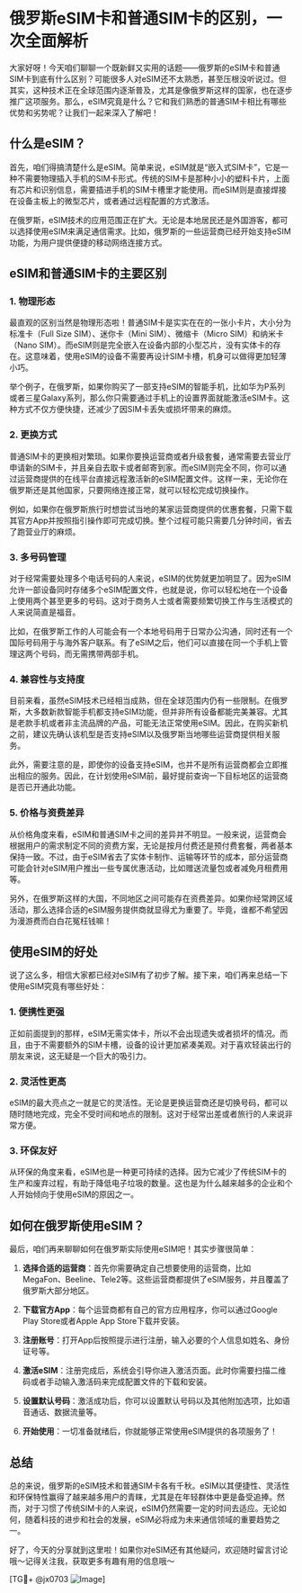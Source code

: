 # 俄罗斯eSIM卡和普通SIM卡的区别，一次全面解析

大家好呀！今天咱们聊聊一个既新鲜又实用的话题——俄罗斯的eSIM卡和普通SIM卡到底有什么区别？可能很多人对eSIM还不太熟悉，甚至压根没听说过。但其实，这种技术正在全球范围内逐渐普及，尤其是像俄罗斯这样的国家，也在逐步推广这项服务。那么，eSIM究竟是什么？它和我们熟悉的普通SIM卡相比有哪些优势和劣势呢？让我们一起来深入了解吧！

## 什么是eSIM？

首先，咱们得搞清楚什么是eSIM。简单来说，eSIM就是“嵌入式SIM卡”，它是一种不需要物理插入手机的SIM卡形式。传统的SIM卡是那种小小的塑料卡片，上面有芯片和识别信息，需要插进手机的SIM卡槽里才能使用。而eSIM则是直接焊接在设备主板上的微型芯片，或者通过远程配置的方式激活。

在俄罗斯，eSIM技术的应用范围正在扩大。无论是本地居民还是外国游客，都可以选择使用eSIM来满足通信需求。比如，俄罗斯的一些运营商已经开始支持eSIM功能，为用户提供便捷的移动网络连接方式。

## eSIM和普通SIM卡的主要区别

### 1. **物理形态**

最直观的区别当然是物理形态啦！普通SIM卡是实实在在的一张小卡片，大小分为标准卡（Full Size SIM）、迷你卡（Mini SIM）、微缩卡（Micro SIM）和纳米卡（Nano SIM）。而eSIM则是完全嵌入在设备内部的小型芯片，没有实体卡的存在。这意味着，使用eSIM的设备不需要再设计SIM卡槽，机身可以做得更加轻薄小巧。

举个例子，在俄罗斯，如果你购买了一部支持eSIM的智能手机，比如华为P系列或者三星Galaxy系列，那么你只需要通过手机上的设置界面就能激活eSIM卡。这种方式不仅方便快捷，还减少了因SIM卡丢失或损坏带来的麻烦。

### 2. **更换方式**

普通SIM卡的更换相对繁琐。如果你要换运营商或者升级套餐，通常需要去营业厅申请新的SIM卡，并且亲自去取卡或者邮寄到家。而eSIM则完全不同，你可以通过运营商提供的在线平台直接远程激活新的eSIM配置文件。这样一来，无论你在俄罗斯还是其他国家，只要网络连接正常，就可以轻松完成切换操作。

例如，如果你在俄罗斯旅行时想尝试当地的某家运营商提供的优惠套餐，只需下载其官方App并按照指引操作即可完成切换。整个过程可能只需要几分钟时间，省去了跑营业厅的麻烦。

### 3. **多号码管理**

对于经常需要处理多个电话号码的人来说，eSIM的优势就更加明显了。因为eSIM允许一部设备同时存储多个eSIM配置文件，也就是说，你可以轻松地在一个设备上使用两个甚至更多的号码。这对于商务人士或者需要频繁切换工作与生活模式的人来说简直是福音。

比如，在俄罗斯工作的人可能会有一个本地号码用于日常办公沟通，同时还有一个国际号码用于与海外客户联系。有了eSIM之后，他们可以直接在同一个手机上管理这两个号码，而无需携带两部手机。

### 4. **兼容性与支持度**

目前来看，虽然eSIM技术已经相当成熟，但在全球范围内仍有一些限制。在俄罗斯，大多数新款智能手机都支持eSIM功能，但并非所有设备都能完美兼容。尤其是老款手机或者非主流品牌的产品，可能无法正常使用eSIM。因此，在购买新机之前，建议先确认该机型是否支持eSIM以及俄罗斯当地哪些运营商提供相关服务。

此外，需要注意的是，即使你的设备支持eSIM，也并不是所有运营商都会立即推出相应的服务。因此，在计划使用eSIM前，最好提前查询一下目标地区的运营商是否已开通此功能。

### 5. **价格与资费差异**

从价格角度来看，eSIM和普通SIM卡之间的差异并不明显。一般来说，运营商会根据用户的需求制定不同的资费方案，无论是按月付费还是预付费套餐，两者基本保持一致。不过，由于eSIM省去了实体卡制作、运输等环节的成本，部分运营商可能会针对eSIM用户推出一些专属优惠活动，比如赠送流量包或者减免月租费用等。

另外，在俄罗斯这样的大国，不同地区之间可能存在资费差异。如果你经常跨区域活动，那么选择合适的eSIM服务提供商就显得尤为重要了。毕竟，谁都不希望因为漫游费而白白花冤枉钱嘛！

## 使用eSIM的好处

说了这么多，相信大家都已经对eSIM有了初步了解。接下来，咱们再来总结一下使用eSIM究竟有哪些好处：

### 1. **便携性更强**

正如前面提到的那样，eSIM无需实体卡，所以不会出现遗失或者损坏的情况。而且，由于不需要额外的SIM卡槽，设备的设计更加紧凑美观。对于喜欢轻装出行的朋友来说，这无疑是一个巨大的吸引力。

### 2. **灵活性更高**

eSIM的最大亮点之一就是它的灵活性。无论是更换运营商还是切换号码，都可以随时随地完成，完全不受时间和地点的限制。这对于经常出差或者旅行的人来说非常方便。

### 3. **环保友好**

从环保的角度来看，eSIM也是一种更可持续的选择。因为它减少了传统SIM卡的生产和废弃过程，有助于降低电子垃圾的数量。这也是为什么越来越多的企业和个人开始倾向于使用eSIM的原因之一。

## 如何在俄罗斯使用eSIM？

最后，咱们再来聊聊如何在俄罗斯实际使用eSIM吧！其实步骤很简单：

1. **选择合适的运营商**：首先你需要确定自己想要使用的运营商，比如MegaFon、Beeline、Tele2等。这些运营商都提供了eSIM服务，并且覆盖了俄罗斯大部分地区。
   
2. **下载官方App**：每个运营商都有自己的官方应用程序，你可以通过Google Play Store或者Apple App Store下载并安装。

3. **注册账号**：打开App后按照提示进行注册，输入必要的个人信息如姓名、身份证号等。

4. **激活eSIM**：注册完成后，系统会引导你进入激活页面。此时你需要扫描二维码或者手动输入激活码来完成配置文件的下载和安装。

5. **设置默认号码**：激活成功后，你可以设置默认号码以及其他附加选项，比如语音通话、数据流量等。

6. **开始使用**：一切准备就绪后，你就能够正常使用eSIM提供的各项服务了！

## 总结

总的来说，俄罗斯的eSIM技术和普通SIM卡各有千秋。eSIM以其便捷性、灵活性和环保特性赢得了越来越多用户的青睐，尤其是在年轻群体中更是备受追捧。然而，对于习惯了传统SIM卡的人来说，eSIM仍然需要一定的时间去适应。无论如何，随着科技的进步和社会的发展，eSIM必将成为未来通信领域的重要趋势之一。

好了，今天的分享就到这里啦！如果你对eSIM还有其他疑问，欢迎随时留言讨论哦～记得关注我，获取更多有趣有用的信息哦～

[TG💪+ @jx0703 ![Image](https://github.com/user-attachments/assets/dbca1d08-cadb-493c-b0ec-ad6f7a83f270)]